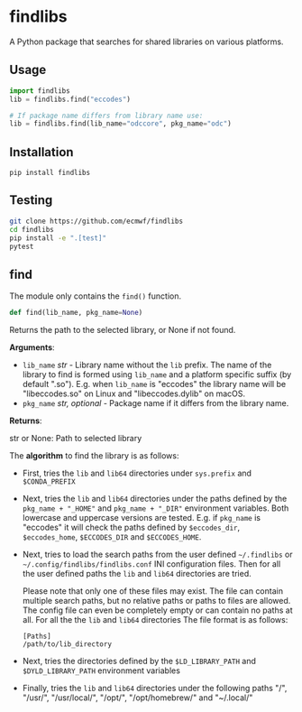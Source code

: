 # findlibs

A Python package that searches for shared libraries on various platforms.


## Usage

```python
import findlibs
lib = findlibs.find("eccodes")

# If package name differs from library name use:
lib = findlibs.find(lib_name="odccore", pkg_name="odc")
```

## Installation

`pip install findlibs`

## Testing

```bash
git clone https://github.com/ecmwf/findlibs
cd findlibs
pip install -e ".[test]"
pytest
```

## find

The module only contains the `find()` function.

```python
def find(lib_name, pkg_name=None)
```

Returns the path to the selected library, or None if not found.

**Arguments**:

- `lib_name` _str_ - Library name without the `lib` prefix. The name of the library to find is formed using `lib_name` and a platform specific suffix (by default ".so"). E.g. when `lib_name` is "eccodes" the library name will be "libeccodes.so" on Linux and "libeccodes.dylib" on macOS.
- `pkg_name` _str, optional_ - Package name if it differs from the library name.

  
**Returns**:

  str or None: Path to selected library

The **algorithm** to find the library is as follows:

- First, tries the `lib` and `lib64` directories under `sys.prefix` and `$CONDA_PREFIX`

- Next, tries the `lib` and `lib64` directories under the paths defined by the `pkg_name + "_HOME"` and `pkg_name + "_DIR"` environment variables. Both lowercase and uppercase versions are tested. E.g. if `pkg_name` is "eccodes" it will check the paths defined by `$eccodes_dir`, `$eccodes_home`, `$ECCODES_DIR` and `$ECCODES_HOME`.

- Next, tries to load the search paths from the user defined `~/.findlibs` or `~/.config/findlibs/findlibs.conf` INI configuration files. Then for all the user defined paths the `lib` and `lib64` directories are tried. 

    Please note that only one of these files may exist. The file can contain multiple search paths, but no relative paths or paths to files are allowed. The config file can even be completely empty or can contain no paths at all. For all the the `lib` and `lib64` directories The file format is as follows:

    ```
    [Paths]
    /path/to/lib_directory
    ```

- Next, tries the directories defined by the `$LD_LIBRARY_PATH` and `$DYLD_LIBRARY_PATH` environment variables

- Finally, tries the `lib` and `lib64` directories under the following paths "/", "/usr/", "/usr/local/", "/opt/", "/opt/homebrew/" and "~/.local/"
